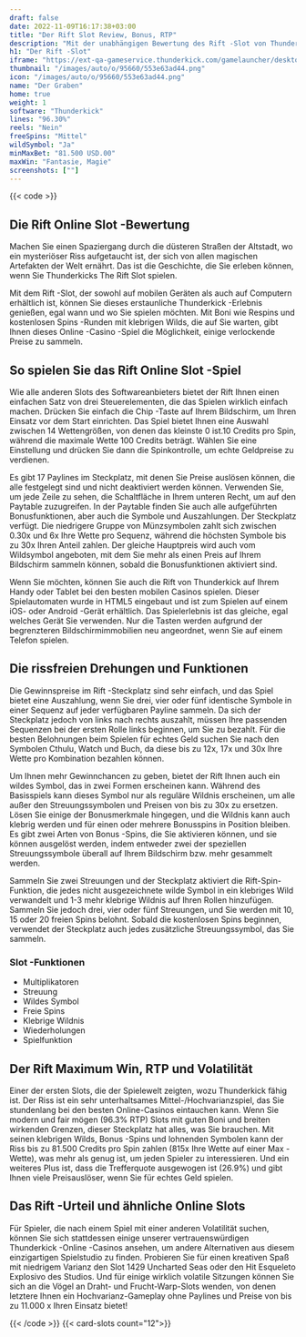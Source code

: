 ```yaml
---
draft: false
date: 2022-11-09T16:17:38+03:00
title: "Der Rift Slot Review, Bonus, RTP"
description: "Mit der unabhängigen Bewertung des Rift -Slot von Thunderkick können Sie kostenlos oder echtes Geld spielen und hier einen Bonus erhalten!"
h1: "Der Rift -Slot"
iframe: "https://ext-qa-gameservice.thunderkick.com/gamelauncher/desktopLauncher/external-lobby?gameId=tk-s1-g1&container=container&operatorId=2"
thumbnail: "/images/auto/o/95660/553e63ad44.png"
icon: "/images/auto/o/95660/553e63ad44.png"
name: "Der Graben"
home: true
weight: 1
software: "Thunderkick"
lines: "96.30%"
reels: "Nein"
freeSpins: "Mittel"
wildSymbol: "Ja"
minMaxBet: "81.500 USD.00"
maxWin: "Fantasie, Magie"
screenshots: [""]
---
```


{{< code >}}<h2>Die Rift Online Slot -Bewertung</h2><p>Machen Sie einen Spaziergang durch die düsteren Straßen der Altstadt, wo ein mysteriöser Riss aufgetaucht ist, der sich von allen magischen Artefakten der Welt ernährt. Das ist die Geschichte, die Sie erleben können, wenn Sie Thunderkicks The Rift Slot spielen.</p><p>Mit dem Rift -Slot, der sowohl auf mobilen Geräten als auch auf Computern erhältlich ist, können Sie dieses erstaunliche Thunderkick -Erlebnis genießen, egal wann und wo Sie spielen möchten. Mit Boni wie Respins und kostenlosen Spins -Runden mit klebrigen Wilds, die auf Sie warten, gibt Ihnen dieses Online -Casino -Spiel die Möglichkeit, einige verlockende Preise zu sammeln.</p><h2>So spielen Sie das Rift Online Slot -Spiel</h2><p>Wie alle anderen Slots des Softwareanbieters bietet der Rift Ihnen einen einfachen Satz von drei Steuerelementen, die das Spielen wirklich einfach machen. Drücken Sie einfach die Chip -Taste auf Ihrem Bildschirm, um Ihren Einsatz vor dem Start einrichten. Das Spiel bietet Ihnen eine Auswahl zwischen 14 Wettengrößen, von denen das kleinste 0 ist.10 Credits pro Spin, während die maximale Wette 100 Credits beträgt. Wählen Sie eine Einstellung und drücken Sie dann die Spinkontrolle, um echte Geldpreise zu verdienen.</p><p>Es gibt 17 Paylines im Steckplatz, mit denen Sie Preise auslösen können, die alle festgelegt sind und nicht deaktiviert werden können. Verwenden Sie, um jede Zeile zu sehen, die Schaltfläche in Ihrem unteren Recht, um auf den Paytable zuzugreifen. In der Paytable finden Sie auch alle aufgeführten Bonusfunktionen, aber auch die Symbole und Auszahlungen. Der Steckplatz verfügt. Die niedrigere Gruppe von Münzsymbolen zahlt sich zwischen 0.30x und 6x Ihre Wette pro Sequenz, während die höchsten Symbole bis zu 30x Ihren Anteil zahlen. Der gleiche Hauptpreis wird auch vom Wildsymbol angeboten, mit dem Sie mehr als einen Preis auf Ihrem Bildschirm sammeln können, sobald die Bonusfunktionen aktiviert sind.</p><p>Wenn Sie möchten, können Sie auch die Rift von Thunderkick auf Ihrem Handy oder Tablet bei den besten mobilen Casinos spielen. Dieser Spielautomaten wurde in HTML5 eingebaut und ist zum Spielen auf einem iOS- oder Android -Gerät erhältlich. Das Spielerlebnis ist das gleiche, egal welches Gerät Sie verwenden. Nur die Tasten werden aufgrund der begrenzteren Bildschirmimmobilien neu angeordnet, wenn Sie auf einem Telefon spielen.</p><h2>Die rissfreien Drehungen und Funktionen</h2><p>Die Gewinnspreise im Rift -Steckplatz sind sehr einfach, und das Spiel bietet eine Auszahlung, wenn Sie drei, vier oder fünf identische Symbole in einer Sequenz auf jeder verfügbaren Payline sammeln. Da sich der Steckplatz jedoch von links nach rechts auszahlt, müssen Ihre passenden Sequenzen bei der ersten Rolle links beginnen, um Sie zu bezahlt. Für die besten Belohnungen beim Spielen für echtes Geld suchen Sie nach den Symbolen Cthulu, Watch und Buch, da diese bis zu 12x, 17x und 30x Ihre Wette pro Kombination bezahlen können.</p><p>Um Ihnen mehr Gewinnchancen zu geben, bietet der Rift Ihnen auch ein wildes Symbol, das in zwei Formen erscheinen kann. Während des Basisspiels kann dieses Symbol nur als reguläre Wildnis erscheinen, um alle außer den Streuungssymbolen und Preisen von bis zu 30x zu ersetzen. Lösen Sie einige der Bonusmerkmale hingegen, und die Wildnis kann auch klebrig werden und für einen oder mehrere Bonusspins in Position bleiben. Es gibt zwei Arten von Bonus -Spins, die Sie aktivieren können, und sie können ausgelöst werden, indem entweder zwei der speziellen Streuungssymbole überall auf Ihrem Bildschirm bzw. mehr gesammelt werden.</p><p>Sammeln Sie zwei Streuungen und der Steckplatz aktiviert die Rift-Spin-Funktion, die jedes nicht ausgezeichnete wilde Symbol in ein klebriges Wild verwandelt und 1-3 mehr klebrige Wildnis auf Ihren Rollen hinzufügen. Sammeln Sie jedoch drei, vier oder fünf Streuungen, und Sie werden mit 10, 15 oder 20 freien Spins belohnt. Sobald die kostenlosen Spins beginnen, verwendet der Steckplatz auch jedes zusätzliche Streuungssymbol, das Sie sammeln.</p><h3>
Slot -Funktionen</h3><ul>
<li></span>
Multiplikatoren</li>
<li></span>
Streuung</li>
<li></span>
Wildes Symbol</li>
<li></span>
Freie Spins</li>
<li></span>
Klebrige Wildnis</li>
<li></span>
Wiederholungen</li>
<li></span>
Spielfunktion</li></ul><h2>Der Rift Maximum Win, RTP und Volatilität</h2><p>Einer der ersten Slots, die der Spielewelt zeigten, wozu Thunderkick fähig ist. Der Riss ist ein sehr unterhaltsames Mittel-/Hochvarianzspiel, das Sie stundenlang bei den besten Online-Casinos eintauchen kann. Wenn Sie modern und fair mögen (96.3% RTP) Slots mit guten Boni und breiten wirkenden Grenzen, dieser Steckplatz hat alles, was Sie brauchen. Mit seinen klebrigen Wilds, Bonus -Spins und lohnenden Symbolen kann der Riss bis zu 81.500 Credits pro Spin zahlen (815x Ihre Wette auf einer Max -Wette), was mehr als genug ist, um jeden Spieler zu interessieren. Und ein weiteres Plus ist, dass die Trefferquote ausgewogen ist (26.9%) und gibt Ihnen viele Preisauslöser, wenn Sie für echtes Geld spielen.</p><h2>Das Rift -Urteil und ähnliche Online Slots</h2><p>Für Spieler, die nach einem Spiel mit einer anderen Volatilität suchen, können Sie sich stattdessen einige unserer vertrauenswürdigen Thunderkick -Online -Casinos ansehen, um andere Alternativen aus diesem einzigartigen Spielstudio zu finden. Probieren Sie für einen kreativen Spaß mit niedrigem Varianz den Slot 1429 Uncharted Seas oder den Hit Esqueleto Explosivo des Studios. Und für einige wirklich volatile Sitzungen können Sie sich an die Vögel an Draht- und Frucht-Warp-Slots wenden, von denen letztere Ihnen ein Hochvarianz-Gameplay ohne Paylines und Preise von bis zu 11.000 x Ihren Einsatz bietet!</p>{{< /code >}}
{{< card-slots count="12">}}